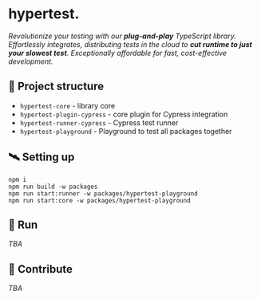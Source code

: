 # hypertest.

_Revolutionize your testing with our **plug-and-play** TypeScript library. Effortlessly integrates, distributing tests in the cloud to **cut runtime to just your slowest test**. Exceptionally affordable for fast, cost-effective development._

## :scroll: Project structure

- `hypertest-core` - library core
- `hypertest-plugin-cypress` - core plugin for Cypress integration
- `hypertest-runner-cypress` - Cypress test runner
- `hypertest-playground` - Playground to test all packages together

## :artificial_satellite: Setting up

```
npm i
npm run build -w packages
npm run start:runner -w packages/hypertest-playground
npm run start:core -w packages/hypertest-playground
```

## :test_tube: Run

_TBA_

## :handshake: Contribute

_TBA_
